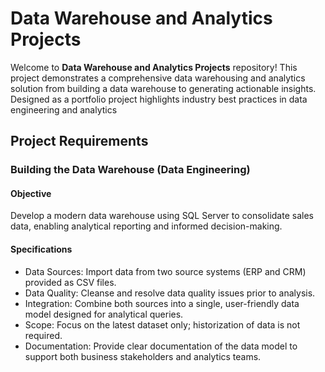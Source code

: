 # Data Warehouse and Analytics Projects

Welcome to **Data Warehouse and Analytics Projects** repository!
This project demonstrates a comprehensive data warehousing and analytics solution from building a data warehouse to generating actionable insights. Designed as a portfolio project highlights industry best practices in data engineering and analytics

## Project Requirements

### Building the Data Warehouse (Data Engineering)

#### Objective
Develop a modern data warehouse using SQL Server to consolidate sales data, enabling analytical reporting and informed decision-making.

#### Specifications
* Data Sources: Import data from two source systems (ERP and CRM) provided as CSV files.
* Data Quality: Cleanse and resolve data quality issues prior to analysis.
* Integration: Combine both sources into a single, user-friendly data model designed for analytical queries.
* Scope: Focus on the latest dataset only; historization of data is not required.
* Documentation: Provide clear documentation of the data model to support both business stakeholders and analytics teams.
